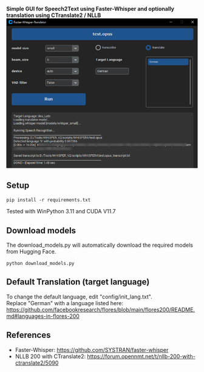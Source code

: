 **Simple GUI for Speech2Text using Faster-Whisper and optionally translation using CTranslate2 / NLLB**<br>
![](/Demo.png?raw=true)

## Setup
```
pip install -r requirements.txt
```
Tested with WinPython 3.11 and CUDA V11.7


## Download models
The download_models.py will automatically download the required models from Hugging Face.
```
python download_models.py
```

## Default Translation (target language)
To change the default language, edit "config/init_lang.txt". <br>
Replace "German" with a language listed here: <br>
https://github.com/facebookresearch/flores/blob/main/flores200/README.md#languages-in-flores-200

## References<br>
- Faster-Whisper: https://github.com/SYSTRAN/faster-whisper
- NLLB 200 with CTranslate2: https://forum.opennmt.net/t/nllb-200-with-ctranslate2/5090
